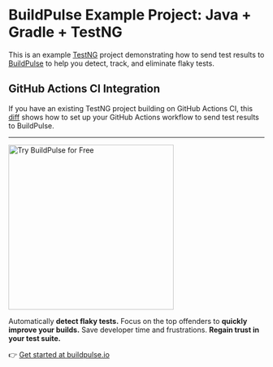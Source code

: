 # BuildPulse Example Project: Java + Gradle + TestNG

This is an example [TestNG](https://testng.org) project demonstrating how to send test results to [BuildPulse](https://buildpulse.io) to help you detect, track, and eliminate flaky tests.

## GitHub Actions CI Integration

If you have an existing TestNG project building on GitHub Actions CI, this [diff](https://github.com/buildpulse/buildpulse-example-testng/compare/pre-buildpulse...github-actions) shows how to set up your GitHub Actions workflow to send test results to BuildPulse.

---

<p>
  <a href="https://buildpulse.io?utm_source=github.com&utm_campaign=example-repositories&utm_content=testng-button">
    <img width="325" title="Automatically detect flaky TestNG tests with BuildPulse" alt="Try BuildPulse for Free" src="https://user-images.githubusercontent.com/2988/86935247-9f059b80-c10a-11ea-9579-575b357e70d6.png">
  </a>
</p>

Automatically **detect flaky tests.** Focus on the top offenders to **quickly improve your builds.** Save developer time and frustrations. **Regain trust in your test suite.**

👉 [Get started at buildpulse.io](https://buildpulse.io?utm_source=github.com&utm_campaign=example-repositories&utm_content=testng-text-link)
